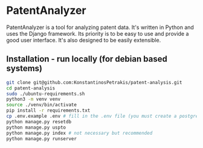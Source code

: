 # PatentAnalyzer

PatentAnalyzer is a tool for analyzing patent data. It's written in Python and uses the Django framework. Its priority is to be easy to use and provide a good user interface. It's also designed to be easily extensible. 

## Installation - run locally (for debian based systems)
```bash
git clone git@github.com:KonstantinosPetrakis/patent-analysis.git
cd patent-analysis
sudo ./ubuntu-requirements.sh
python3 -m venv venv
source ./venv/bin/activate
pip install -r requirements.txt
cp .env.example .env # fill in the .env file (you must create a postgres db and install the trigram extension)
python manage.py resetdb
python manage.py uspto
python manage.py index # not necessary but recommended
python manage.py runserver
```
